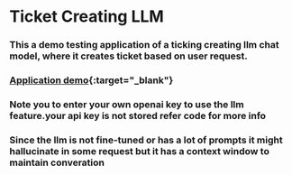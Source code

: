 # Ticket Creating LLM 
### This a demo testing application of a ticking creating llm chat model, where it creates ticket based on user request.

### [Application demo](https://ticketllmcrud-mxpbtdhudwx5tkgkyyo2vu.streamlit.app/){:target="_blank"}

### Note you to enter your own openai key to use the llm feature.your api key is not stored refer code for more info

### Since the llm is not fine-tuned or has a lot of prompts it might hallucinate in some request but it has a context window to maintain converation



